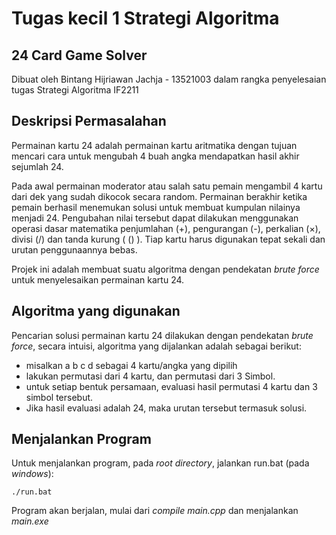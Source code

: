 # Tugas kecil 1 Strategi Algoritma

## 24 Card Game Solver

Dibuat oleh Bintang Hijriawan Jachja - 13521003 dalam rangka penyelesaian tugas Strategi Algoritma IF2211

## Deskripsi Permasalahan

Permainan kartu 24 adalah permainan kartu aritmatika dengan tujuan mencari cara untuk mengubah 4 buah angka mendapatkan hasil akhir sejumlah 24. 

Pada awal permainan moderator atau salah satu pemain mengambil 4 kartu dari dek yang sudah dikocok secara random. Permainan berakhir ketika pemain berhasil menemukan solusi untuk membuat kumpulan nilainya menjadi 24. Pengubahan nilai tersebut dapat dilakukan menggunakan operasi dasar matematika penjumlahan (+), pengurangan (-), perkalian (×), divisi (/) dan tanda kurung ( () ). Tiap kartu harus digunakan tepat sekali dan urutan penggunaannya bebas.

Projek ini adalah membuat suatu algoritma dengan pendekatan *brute force* untuk menyelesaikan permainan kartu 24.

## Algoritma yang digunakan

Pencarian solusi permainan kartu 24 dilakukan dengan pendekatan *brute force*, secara intuisi, algoritma yang dijalankan adalah sebagai berikut:


- misalkan a b c d sebagai 4 kartu/angka yang dipilih
- lakukan permutasi dari 4 kartu, dan permutasi dari 3 Simbol.
- untuk setiap bentuk persamaan, evaluasi hasil permutasi 4 kartu dan 3 simbol tersebut.
- Jika hasil evaluasi adalah 24, maka urutan tersebut termasuk solusi.


## Menjalankan Program

Untuk menjalankan program, pada *root directory*, jalankan run.bat (pada *windows*):
```
./run.bat
```
Program akan berjalan, mulai dari *compile main.cpp* dan menjalankan *main.exe*
